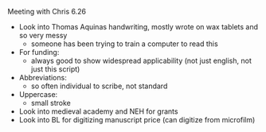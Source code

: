 Meeting with Chris 6.26

- Look into Thomas Aquinas handwriting, mostly wrote on wax tablets and so very messy
  - someone has been trying to train a computer to read this
- For funding:
  - always good to show widespread applicability (not just english, not just this script)
- Abbreviations:
  - so often individual to scribe, not standard
- Uppercase:
  - small stroke
- Look into medieval academy and NEH for grants
- Look into BL for digitizing manuscript price (can digitize from microfilm)
